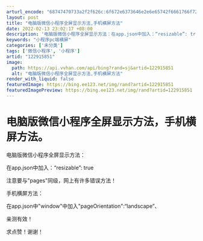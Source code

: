 ```yaml
---
arturl_encode: "68747470733a2f2f626c:6f672e6373646e2e6e65742f6661766f72697465636f64652f:61727469636c652f64657461696c732f313232393135383531"
layout: post
title: "电脑版微信小程序全屏显示方法,手机横屏方法"
date: 2022-02-13 23:02:17 +08:00
description: '电脑版微信小程序全屏显示方法：在app.json中加入：“resizable”: true注意要与"'
keywords: "小程序pc端横屏"
categories: ['未分类']
tags: ['微信小程序', '小程序']
artid: "122915851"
image:
  path: https://api.vvhan.com/api/bing?rand=sj&artid=122915851
  alt: "电脑版微信小程序全屏显示方法,手机横屏方法"
render_with_liquid: false
featuredImage: https://bing.ee123.net/img/rand?artid=122915851
featuredImagePreview: https://bing.ee123.net/img/rand?artid=122915851
---
```


# 电脑版微信小程序全屏显示方法，手机横屏方法。

电脑版微信小程序全屏显示方法：
  
在app.json中加入：“resizable”: true
  
注意要与"pages"同级，网上有许多错误方法！

手机横屏方法：
  
在app.json中"window"中加入"pageOrientation":“landscape”、
  
亲测有效！
  
求点赞！谢谢！